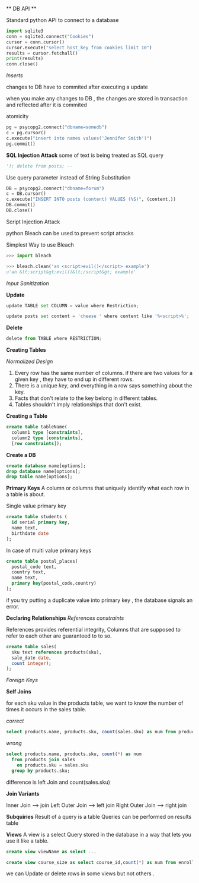 ** DB API **

Standard python API to connect to a database

```python
import sqlite3
conn = sqlite3.connect("Cookies")
cursor = conn.cursor()
cursor.execute("select host_key from cookies limit 10")
results = cursor.fetchall()
print(results)
conn.close()
```
_Inserts_

changes to DB have to commited after executing a update

when you make any changes to DB , the changes are stored in transaction and reflected after it is commited

atomicity

```python
pg = psycopg2.connect("dbname=somedb")
c = pg.cursor()
c.execute("insert into names values('Jennifer Smith')")
pg.commit()
```


**SQL Injection Attack**
some of text is being treated as SQL query

```python
'); delete from posts; --
```
Use query parameter instead of String Substitution

```python
DB = psycopg2.connect("dbname=forum")
c = DB.cursor()
c.execute("INSERT INTO posts (content) VALUES (%S)", (content,))
DB.commit()
DB.close()

```
Script Injection Attack


python Bleach can be used to prevent script attacks


Simplest Way to use Bleach
```python
>>> import bleach

>>> bleach.clean('an <script>evil()</script> example')
u'an &lt;script&gt;evil()&lt;/script&gt; example'


```


*Input Sanitization*


**Update**

```python
update TABLE set COLUMN = value where Restriction;

update posts set content = 'cheese ' where content like '%<script>%';
```


**Delete**

```python
delete from TABLE where RESTRICTION;
```


**Creating Tables**


_Normalized Design_

1. Every row has the same number of columns.
if there are two values for a given key , they have to end up in different rows.
2. There is a unique _key_, and everything in a row says something about the key.
3. Facts that don't relate to the key belong in different tables.
4. Tables shouldn't imply relationships that don't exist.


**Creating a Table**
```sql
create table tableName(
  column1 type [constraints],
  column2 type [constraints],
  [row constraints]);
```
**Create a DB**

```sql
create database name[options];
drop database name[options];
drop table name[options];
```
**Primary Keys**
A column or columns that uniquely identify what each row in a table is about.

Single value primary key

```sql
create table students (
  id serial primary key,
  name text,
  birthdate date
);
```
In case of multi value primary keys

```sql
create table postal_places(
  postal_code text,
  country text,
  name text,
  primary key(postal_code,country)
);

```
if you try putting a duplicate value into primary key , the database signals an error.

**Declaring Relationships**
_References constraints_

References provides referential integrity,
Columns that are supposed to refer to each other are guaranteed to to so.

```sql
create table sales(
  sku text references products(sku),
  sale_date date,
  count integer);
);
```
_Foreign Keys_


**Self Joins**


 for each sku value in the products table, we want to know the number of times it occurs in the sales table.


_correct_
 ```sql
 select products.name, products.sku, count(sales.sku) as num from products left join sales on products.sku = sales.sku group by products.sku;

 ```
_wrong_
```sql
select products.name, products.sku, count(*) as num
  from products join sales
    on products.sku = sales.sku
  group by products.sku;

```
difference is left Join  and count(sales.sku)

**Join Variants**

Inner Join --> join
Left Outer Join --> left join
Right Outer Join --> right join


**Subquiries**
Result of a query is a table
Queries can be performed on results table


**Views**
A view is a select Query stored in the database in a way that lets you use it like a table.

```sql
create view viewName as select ...
```

```sql
create view course_size as select course_id,count(*) as num from enrollment group by course_id;
```
we can Update or delete  rows in some views but not others .
